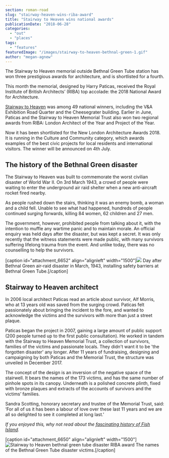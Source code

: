 ```yaml
---
section: roman-road
slug: "stairway-heaven-wins-riba-award"
title: "Stairway to Heaven wins national awards"
publicationDate: "2018-06-28"
categories: 
  - "out"
  - "places"
tags: 
  - "features"
featuredImage: "/images/stairway-to-heaven-bethnal-green-1.gif"
author: "megan-agnew"
---
```


The Stairway to Heaven memorial outside Bethnal Green Tube station has won three prestigious awards for architecture, and is shortlisted for a fourth.

This month the memorial, designed by Harry Paticas, received the Royal Institute of British Architects’ (RIBA) top accolade: the 2018 National Award for Architecture.

[Stairway to Heaven](https://romanroadlondon.com/bethnal-green-tube-disaster-stairway-heaven/) was among 49 national winners, including the V&A Exhibition Road Quarter and the Cheesegrater building. Earlier in June, Paticas and the Stairway to Heaven Memorial Trust also won two regional awards from RIBA: London Architect of the Year and Project of the Year.

Now it has been shortlisted for the New London Architecture Awards 2018. It is running in the Culture and Community category, which awards examples of the best civic projects for local residents and international visitors. The winner will be announced on 4th July.

## The history of the Bethnal Green disaster

The Stairway to Heaven was built to commemorate the worst civilian disaster of World War II. On 3rd March 1943, a crowd of people were waiting to enter the underground air raid shelter when a new anti-aircraft rocket fired nearby.

As people rushed down the stairs, thinking it was an enemy bomb, a woman and a child fell. Unable to see what had happened, hundreds of people continued surging forwards, killing 84 women, 62 children and 27 men.

The government, however, prohibited people from talking about it, with the intention to muffle any wartime panic and to maintain morale. An official enquiry was held days after the disaster, but was kept a secret. It was only recently that the witness statements were made public, with many survivors suffering lifelong trauma from the event. And unlike today, there was no counselling to help the survivors.

\[caption id="attachment\_6652" align="alignleft" width="1500"\]![](/images/Bethnal-Green-Tube-Disaster.gif) Day after Bethnal Green air-raid disaster in March, 1943, installing safety barriers at Bethnal Green Tube.\[/caption\]

## Stairway to Heaven architect

In 2006 local architect Paticas read an article about survivor, Alf Morris, who at 13 years old was saved from the surging crowd. Paticas felt passionately about bringing the incident to the fore, and wanted to acknowledge the victims and the survivors with more than just a street plaque.

Paticas began the project in 2007, gaining a large amount of public support (200 people turned up to the first public consultation). He worked in tandem with the Stairway to Heaven Memorial Trust, a collection of survivors, families of the victims and passionate locals. They didn't want it to be 'the forgotten disaster' any longer. After 11 years of fundraising, designing and campaigning by both Paticas and the Memorial Trust, the structure was unveiled in December 2017.

The concept of the design is an inversion of the negative space of the stairwell. It bears the names of the 173 victims, and has the same number of pinhole spots in its canopy. Underneath is a polished concrete plinth, fixed with bronze plaques and extracts of the accounts of survivors and the victims’ families.

Sandra Scotting, honorary secretary and trustee of the Memorial Trust, said: ‘For all of us it has been a labour of love over these last 11 years and we are all so delighted to see it completed at long last.’

_If you enjoyed this, why not read about the [fascinating history of Fish Island](https://romanroadlondon.com/history-fish-island/)._

\[caption id="attachment\_6650" align="alignleft" width="1500"\]![Stairway to Heaven bethnal green tube disaster RIBA award](/images/stairway-to-heaven-bethnal-green-2.gif) The names of the Bethnal Green Tube disaster victims.\[/caption\]
